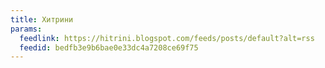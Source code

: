 ```yaml
---
title: Хитрини
params:
  feedlink: https://hitrini.blogspot.com/feeds/posts/default?alt=rss
  feedid: bedfb3e9b6bae0e33dc4a7208ce69f75
---
```

